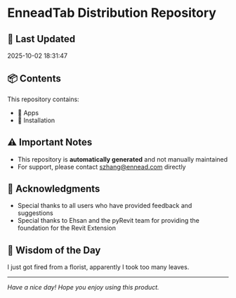 # EnneadTab Distribution Repository

## 📅 Last Updated
2025-10-02 18:31:47



## 📦 Contents
This repository contains:
- 📂 Apps
- 📂 Installation

## ⚠️ Important Notes
- This repository is **automatically generated** and not manually maintained
- For support, please contact szhang@ennead.com directly

## 🙏 Acknowledgments
- Special thanks to all users who have provided feedback and suggestions
- Special thanks to Ehsan and the pyRevit team for providing the foundation for the Revit Extension

## 💭 Wisdom of the Day
I just got fired from a florist, apparently I took too many leaves.

---
*Have a nice day! Hope you enjoy using this product.*
